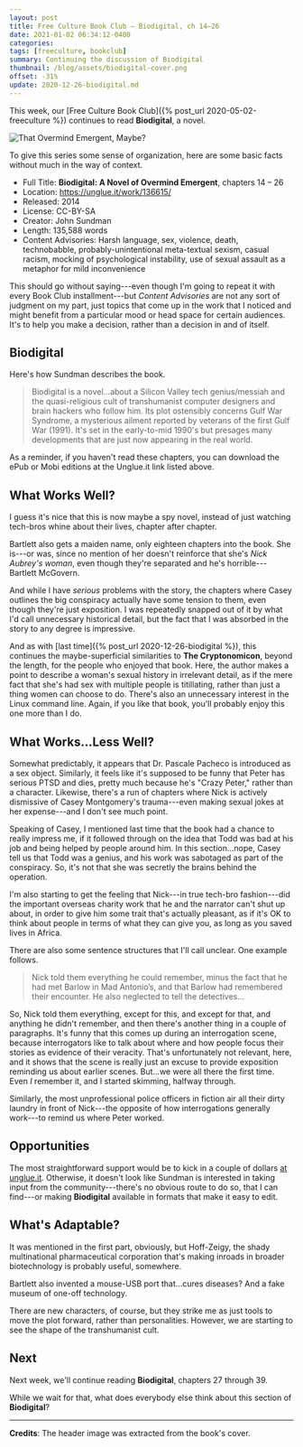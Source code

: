 ```yaml
---
layout: post
title: Free Culture Book Club — Biodigital, ch 14–26
date: 2021-01-02 06:34:12-0400
categories:
tags: [freeculture, bookclub]
summary: Continuing the discussion of Biodigital
thumbnail: /blog/assets/biodigital-cover.png
offset: -31%
update: 2020-12-26-biodigital.md
---
```


This week, our [Free Culture Book Club]({% post_url 2020-05-02-freeculture %}) continues to read **Biodigital**, a novel.

![That Overmind Emergent, Maybe?](/blog/assets/biodigital-cover.png "That Overmind Emergent, Maybe?")

To give this series some sense of organization, here are some basic facts without much in the way of context.

 * Full Title:  **Biodigital:  A Novel of Overmind Emergent**, chapters 14 – 26
 * Location:  <https://unglue.it/work/136615/>
 * Released:  2014
 * License:  CC-BY-SA
 * Creator:  John Sundman
 * Length:  135,588 words
 * Content Advisories:  Harsh language, sex, violence, death, technobabble, probably-unintentional meta-textual sexism, casual racism, mocking of psychological instability, use of sexual assault as a metaphor for mild inconvenience

This should go without saying---even though I'm going to repeat it with every Book Club installment---but *Content Advisories* are not any sort of judgment on my part, just topics that come up in the work that I noticed and might benefit from a particular mood or head space for certain audiences.  It's to help you make a decision, rather than a decision in and of itself.

## Biodigital

Here's how Sundman describes the book.

 > Biodigital is a novel...about a Silicon Valley tech genius/messiah and the quasi-religious cult of transhumanist computer designers and brain hackers who follow him. Its plot ostensibly concerns Gulf War Syndrome, a mysterious ailment reported by veterans of the first Gulf War (1991).  It's set in the early-to-mid 1990's but presages many developments that are just now appearing in the real world.

As a reminder, if you haven't read these chapters, you can download the ePub or Mobi editions at the Unglue.it link listed above.

## What Works Well?

I guess it's nice that this is now maybe a spy novel, instead of just watching tech-bros whine about their lives, chapter after chapter.

Bartlett also gets a maiden name, only eighteen chapters into the book.  She is---or was, since no mention of her doesn't reinforce that she's *Nick Aubrey's woman*, even though they're separated and he's horrible---Bartlett McGovern.

And while I have *serious* problems with the story, the chapters where Casey outlines the big conspiracy actually have some tension to them, even though they're just exposition.  I was repeatedly snapped out of it by what I'd call unnecessary historical detail, but the fact that I was absorbed in the story to any degree is impressive.

And as with [last time]({% post_url 2020-12-26-biodigital %}), this continues the maybe-superficial similarities to **The Cryptonomicon**, beyond the length, for the people who enjoyed that book.  Here, the author makes a point to describe a woman's sexual history in irrelevant detail, as if the mere fact that she's had sex with multiple people is titillating, rather than just a thing women can choose to do.  There's also an unnecessary interest in the Linux command line.  Again, if you like that book, you'll probably enjoy this one more than I do.

## What Works...Less Well?

Somewhat predictably, it appears that Dr. Pascale Pacheco is introduced as a sex object.  Similarly, it feels like it's supposed to be funny that Peter has serious PTSD and dies, pretty much because he's "Crazy Peter," rather than a character.  Likewise, there's a run of chapters where Nick is actively dismissive of Casey Montgomery's trauma---even making sexual jokes at her expense---and I don't see much point.

Speaking of Casey, I mentioned last time that the book had a chance to really impress me, if it followed through on the idea that Todd was bad at his job and being helped by people around him.  In this section...nope, Casey tell us that Todd was a genius, and his work was sabotaged as part of the conspiracy.  So, it's not that she was secretly the brains behind the operation.

I'm also starting to get the feeling that Nick---in true tech-bro fashion---did the important overseas charity work that he and the narrator can't shut up about, in order to give him some trait that's actually pleasant, as if it's OK to think about people in terms of what they can give you, as long as you saved lives in Africa.

There are also some sentence structures that I'll call unclear.  One example follows.

 > Nick told them everything he could remember, minus the fact that he had met Barlow in Mad Antonio’s, and that Barlow had remembered their encounter. He also neglected to tell the detectives...

So, Nick told them everything, except for this, and except for that, and anything he didn't remember, and then there's another thing in a couple of paragraphs.  It's funny that this comes up during an interrogation scene, because interrogators like to talk about where and how people focus their stories as evidence of their veracity.  That's unfortunately not relevant, here, and it shows that the scene is really just an excuse to provide exposition reminding us about earlier scenes.  But...we were all there the first time.  Even *I* remember it, and I started skimming, halfway through.

Similarly, the most unprofessional police officers in fiction air all their dirty laundry in front of Nick---the opposite of how interrogations generally work---to remind us where Peter worked.

## Opportunities

The most straightforward support would be to kick in a couple of dollars [at unglue.it](https://unglue.it/work/136615/download/?offer_id=23).  Otherwise, it doesn't look like Sundman is interested in taking input from the community---there's no obvious route to do so, that I can find---or making **Biodigital** available in formats that make it easy to edit.

## What's Adaptable?

It was mentioned in the first part, obviously, but Hoff-Zeigy, the shady multinational pharmaceutical corporation that's making inroads in broader biotechnology is probably useful, somewhere.

Bartlett also invented a mouse-USB port that...cures diseases?  And a fake museum of one-off technology.

There are new characters, of course, but they strike me as just tools to move the plot forward, rather than personalities.  However, we are starting to see the shape of the transhumanist cult.

## Next

Next week, we'll continue reading **Biodigital**, chapters 27 through 39.

While we wait for that, what does everybody else think about this section of **Biodigital**?

* * *

**Credits**:  The header image was extracted from the book's cover.
